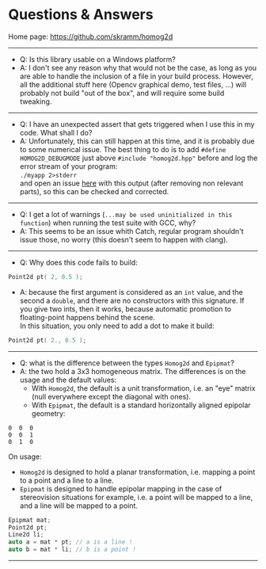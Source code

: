 # Questions & Answers

Home page: https://github.com/skramm/homog2d

---

- Q: Is this library usable on a Windows platform?
- A: I don't see any reason why that would not be the case, as long as you are able to handle the inclusion of a file in your build process.
However, all the additional stuff here (Opencv graphical demo, test files, ...) will probably not build "out of the box", and will require some build tweaking.
---

- Q: I have an unexpected assert that gets triggered when I use this in my code.
What shall I do?
- A: Unfortunately, this can still happen at this time, and it is probably due to some numerical issue.
The best thing to do is to add `#define HOMOG2D_DEBUGMODE` just above `#include "homog2d.hpp"` before and log the error stream of your program:<br>
`./myapp 2>stderr` <br>
and open an issue [here](https://github.com/skramm/homog2d/issues) with this output (after removing non relevant parts), so this can be checked and corrected.
---

- Q: I get a lot of warnings (`...may be used uninitialized in this function`) when running the test suite with GCC, why?
- A: This seems to be an issue whith Catch, regular program shouldn't issue those, no worry
(this doesn't seem to happen with clang).

---

- Q: Why does this code fails to build:
```C++
Point2d pt( 2, 0.5 );
```
- A: because the first argument is considered as an `int` value, and the second a `double`, and there are no constructors with this signature.
If you give two ints, then it works, because automatic promotion to floating-point happens behind the scene.<br>
In this situation, you only need to add a dot to make it build:
```C++
Point2d pt( 2., 0.5 );
```
---

- Q: what is the difference between the types `Homog2d` and `Epipmat`?
- A: the two hold a 3x3 homogeneous matrix. The differences is on the usage and the default values:
  - With `Homog2d`, the default is a unit transformation, i.e. an "eye" matrix (null everywhere except the diagonal with ones).
  - With `Epipmat`, the default is a standard horizontally aligned epipolar geometry:
```
0  0  0
0  0  1
0  1  0
```
On usage:
  - `Homog2d` is designed to hold a planar transformation, i.e. mapping a point to a point and a line to a line.
  - `Epipmat` is designed to handle epipolar mapping in the case of stereovision situations for example, i.e. a point will be mapped to a line,
 and a line will be mapped to a point.

 ```C++
Epipmat mat;
Point2d pt;
Line2d li;
auto a = mat * pt; // a is a line !
auto b = mat * li; // b is a point !
```
---
